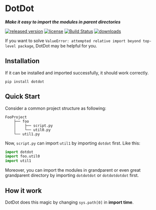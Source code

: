 # DotDot
___Make it easy to import the modules in parent directories___

[![released version](https://img.shields.io/pypi/v/DotDot.svg)](https://pypi.org/project/dotdot)
[![license](https://img.shields.io/github/license/Gsllchb/DotDot.svg)](https://github.com/Gsllchb/DotDot/blob/master/LICENSE.txt)
[![Build Status](https://travis-ci.org/Gsllchb/DotDot.svg?branch=master)](https://travis-ci.org/Gsllchb/DotDot)
[![downloads](https://img.shields.io/pypi/dm/DotDot.svg)](https://pypistats.org/packages/dotdot)

If you want to solve `ValueError: attempted relative import beyond top-level package`, DotDot may be helpful for you.

## Installation
If it can be installed and imported successfully, it should work correctly.
```console
pip install dotdot
```

## Quick Start
Consider a common project structure as following:
```
FooProject
    ├── foo
    │    ├── script.py
    │    └── util0.py
    └── util1.py
```
Now, `script.py` can import `util1` by importing `dotdot` first. Like this:
```python
import dotdot
import foo.util0
import util1
```
Moreover, you can import the modules in grandparent or even great grandparent directory by importing `dotdotdot` or `dotdotdotdot` first.

## How it work
DotDot does this magic by changing `sys.path[0]` in __import time__.
